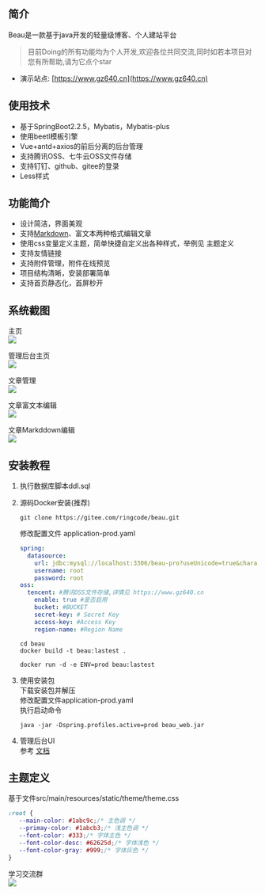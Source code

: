 ## 简介
Beau是一款基于java开发的轻量级博客、个人建站平台
> 目前Doing的所有功能均为个人开发,欢迎各位共同交流,同时如若本项目对您有所帮助,请为它点个star
* 演示站点: [https://www.gz640.cn](https://www.gz640.cn)

## 使用技术
* 基于SpringBoot2.2.5，Mybatis，Mybatis-plus
* 使用beetl模板引擎
* Vue+antd+axios的前后分离的后台管理
* 支持腾讯OSS、七牛云OSS文件存储
* 支持钉钉、github、gitee的登录
* Less样式

## 功能简介
* 设计简洁，界面美观
* 支持[Markdown](https://www.markdownguide.org/)、富文本两种格式编辑文章
* 使用css变量定义主题，简单快捷自定义出各种样式，举例见 主题定义
* 支持友情链接
* 支持附件管理，附件在线预览
* 项目结构清晰，安装部署简单
* 支持首页静态化，首屏秒开

## 系统截图
主页  
![](https://gitee.com/lsl52640/files/raw/master/%E7%BD%91%E7%AB%99%E4%B8%BB%E9%A1%B5.jpg)

管理后台主页  
![](https://gitee.com/lsl52640/files/raw/master/%E5%B7%A5%E4%BD%9C%E5%8F%B0.jpg)

文章管理  
![](https://gitee.com/lsl52640/files/raw/master/%E6%96%87%E7%AB%A0%E7%AE%A1%E7%90%86.jpg)

文章富文本编辑  
![](https://gitee.com/lsl52640/files/raw/master/%E6%96%87%E7%AB%A0%E7%BC%96%E8%BE%91-HTML.jpg)

文章Markddown编辑  
![](https://gitee.com/lsl52640/files/raw/master/%E6%96%87%E7%AB%A0%E7%BC%96%E8%BE%91-markdown.jpg)
## 安装教程
1. 执行数据库脚本ddl.sql
2. 源码Docker安装(推荐)  
   ```
   git clone https://gitee.com/ringcode/beau.git  
   ```
   修改配置文件 application-prod.yaml
   ```yaml
   spring:
     datasource:
       url: jdbc:mysql://localhost:3306/beau-pro?useUnicode=true&characterEncoding=utf8&useSSL=false&serverTimezone=CST&allowPublicKeyRetrieval=true
       username: root
       password: root
   oss:
     tencent: #腾讯OSS文件存储,详情见 https://www.gz640.cn
       enable: true #是否启用
       bucket: #BUCKET
       secret-key: # Secret Key
       access-key: #Access Key
       region-name: #Region Name
   ```
   
   ``` 
   cd beau   
   docker build -t beau:lastest . 
   ```
   
   ```
   docker run -d -e ENV=prod beau:lastest
   ```

3. 使用安装包  
   下载安装包并解压  
   修改配置文件application-prod.yaml  
   执行启动命令  
   ```
   java -jar -Dspring.profiles.active=prod beau_web.jar
   ```


4. 管理后台UI  
   参考 [文档](https://gitee.com/ringcode/beau-ui)
## 主题定义
  基于文件src/main/resources/static/theme/theme.css  
```css
:root {
   --main-color: #1abc9c;/* 主色调 */
   --primay-color: #1abcb3;/* 浅主色调 */
   --font-color: #333;/* 字体主色 */
   --font-color-desc: #62625d;/* 字体浅色 */
   --font-color-gray: #999;/* 字体灰色 */
}
```
学习交流群  
![](https://gitee.com/lsl52640/files/raw/master/contact_me_qr.png)
